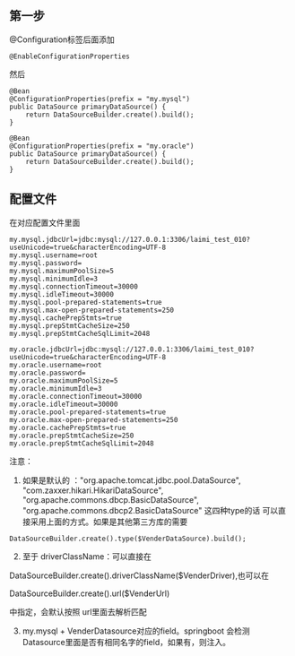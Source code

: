 ﻿## 第一步
@Configuration标签后面添加
```
@EnableConfigurationProperties
```
然后
```
@Bean
@ConfigurationProperties(prefix = "my.mysql")
public DataSource primaryDataSource() {
	return DataSourceBuilder.create().build();
}

@Bean
@ConfigurationProperties(prefix = "my.oracle")
public DataSource primaryDataSource() {
	return DataSourceBuilder.create().build();
}
```

##  配置文件

在对应配置文件里面
```
my.mysql.jdbcUrl=jdbc:mysql://127.0.0.1:3306/laimi_test_010?useUnicode=true&characterEncoding=UTF-8
my.mysql.username=root
my.mysql.password=
my.mysql.maximumPoolSize=5
my.mysql.minimumIdle=3
my.mysql.connectionTimeout=30000
my.mysql.idleTimeout=30000
my.mysql.pool-prepared-statements=true
my.mysql.max-open-prepared-statements=250
my.mysql.cachePrepStmts=true
my.mysql.prepStmtCacheSize=250
my.mysql.prepStmtCacheSqlLimit=2048

my.oracle.jdbcUrl=jdbc:mysql://127.0.0.1:3306/laimi_test_010?useUnicode=true&characterEncoding=UTF-8
my.oracle.username=root
my.oracle.password=
my.oracle.maximumPoolSize=5
my.oracle.minimumIdle=3
my.oracle.connectionTimeout=30000
my.oracle.idleTimeout=30000
my.oracle.pool-prepared-statements=true
my.oracle.max-open-prepared-statements=250
my.oracle.cachePrepStmts=true
my.oracle.prepStmtCacheSize=250
my.oracle.prepStmtCacheSqlLimit=2048
```

注意：
1. 如果是默认的 ："org.apache.tomcat.jdbc.pool.DataSource",
			"com.zaxxer.hikari.HikariDataSource",
			"org.apache.commons.dbcp.BasicDataSource",
			"org.apache.commons.dbcp2.BasicDataSource" 这四种type的话
可以直接采用上面的方式。如果是其他第三方库的需要
```
DataSourceBuilder.create().type($VenderDataSource).build();
```

2. 至于 driverClassName：可以直接在 

DataSourceBuilder.create().driverClassName($VenderDriver),也可以在

DataSourceBuilder.create().url($VenderUrl)

中指定，会默认按照 url里面去解析匹配

3. my.mysql + VenderDatasource对应的field。springboot 会检测Datasource里面是否有相同名字的field，如果有，则注入。


